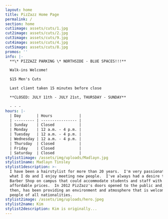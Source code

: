 ```yaml
---
layout: home
title: PizZazz Home Page
permalink: /
section: home
cut1image: assets/cuts/1.jpg
cut2image: assets/cuts/2.jpg
cut3image: assets/cuts/9.jpg
cut4image: assets/cuts/4.jpg
cut5image: assets/cuts/8.jpg
promos: ''
info: |-
  **\* PIZZAZZ PARKING \* NORTHSIDE - BLUE SPACES!!!**

  Walk-ins Welcome!

  $15 Men's Cuts

  Last client taken 15 minutes before close

  **CLOSED: JULY 11th - JULY 21st, THURSDAY - SUNDAY**

  - - -
hours: |-
  | Day       | Hours            |
  | --------- | ---------------- |
  | Sunday    | Closed           |
  | Monday    | 12 a.m. - 4 p.m. |
  | Tuesday   | 12 a.m. - 4 p.m. |
  | Wednesday | 12 a.m. - 4 p.m. |
  | Thursday  | Closed           |
  | Friday    | Closed           |
  | Saturday  | Closed           |
stylist1image: /assets/img/uploads/Madlayn.jpg
stylist1name: Madlayn Tinsley
stylist1description: >-
  I have been a hairstylist for more than 20 years.  I'm very passionate about
  what I do and I enjoy meeting new people.  I've always had a desire to open a
  Barber Shop on campus that could accommodate students and staff with
  affordable prices.  In 2012 PizZazz's doors opened to the public and, since
  then, has been providing an environment and atmosphere that is welcoming to
  people of all nationalities.
stylist2image: /assets/img/uploads/hero.jpeg
stylist2name: Kim
stylist2description: Kim is originally...
---
```


